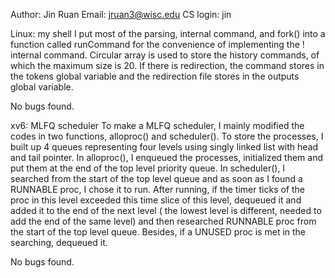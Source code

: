 Author: Jin Ruan
Email: jruan3@wisc.edu
CS login: jin

Linux: my shell
I put most of the parsing, internal command, and fork() into a function called 
runCommand for the convenience of implementing the ! internal command. Circular array 
is used to store the history commands, of which the maximum size is 20. If there 
is redirection, the command stores in the tokens global variable and the redirection 
file stores in the outputs global variable.

No bugs found.

xv6: MLFQ scheduler
To make a MLFQ scheduler, I mainly modified the codes in two functions, alloproc() 
and scheduler(). To store the processes, I built up 4 queues representing four 
levels using singly linked list with head and tail pointer. In alloproc(), I 
enqueued the processes, initialized them and put them at the end of the top level 
priority queue. In scheduler(), I searched from the start of the top level queue 
and as soon as I found a RUNNABLE proc, I chose it to run. After running, if the 
timer ticks of the proc in this level exceeded this time slice of this level, 
dequeued it and added it to the end of the next level ( the lowest level is 
different, needed to add the end of the same level) and then researched RUNNABLE 
proc from the start of the top level queue. Besides, if a UNUSED proc is met in the 
searching, dequeued it.

No bugs found.
